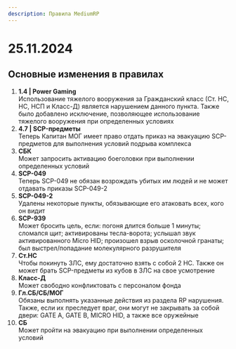 ```yaml
---
description: Правила MediumRP
---
```


# 25.11.2024

## Основные изменения в правилах

1. **1.4 | Power Gaming**\
   Использование тяжелого вооружения за Гражданский класс (Ст. НС, НС, НСП и Класс-Д) является нарушением данного пункта. Также было добавлено исключение, позволяющее использование тяжелого вооружения при определенных условиях
2. **4.7 | SCP-предметы**\
   Теперь Капитан МОГ имеет право отдать приказ на эвакуацию SCP-предметов для выполнения условий подрыва комплекса
3. **СБК**\
   Может запросить активацию боеголовки при выполнении определенных условий
4. **SCP-049**\
   Теперь SCP-049 не обязан возрождать убитых им людей и не может отдавать приказы SCP-049-2
5. **SCP-049-2**\
   Удалены некоторые пункты, обязывающие его атаковать всех, кого он видит
6. **SCP-939**\
   Может бросить цель, если: погоня длится больше 1 минуты; сломался щит; активированы тесла-ворота; услышал звук активированного Micro HID; произошел взрыв осколочной гранаты; был выстрел/попадание молекулярного разрушителя
7. **Ст.НС**\
   Чтобы покинуть ЗЛС, ему достаточно взять с собой 2 НС. Также он может брать SCP-предметы из кубов в ЗЛС на свое усмотрение
8. **Класс-Д**\
   Может свободно конфликтовать с персоналом фонда
9. **Гл.СБ/СБ/МОГ**\
   Обязаны выполнять указанные действия из раздела RP нарушения. Также, если их преследует враг, они могут не закрывать за собой двери: GATE A, GATE B, MICRO HID, а также все оружейные
10. **СБ**\
    Может пройти на эвакуацию при выполнении определенных условий
